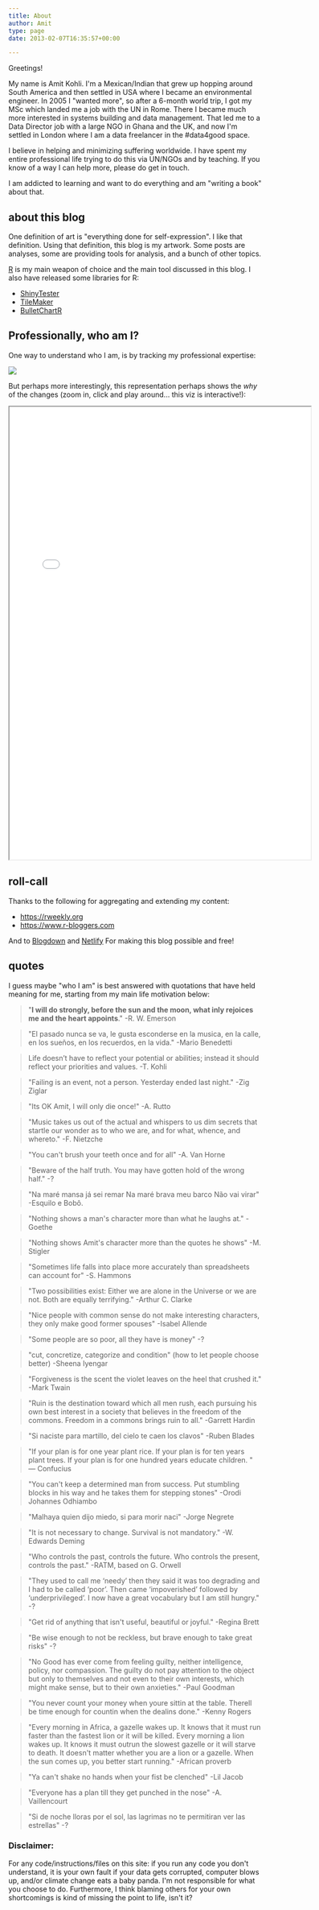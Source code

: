 ```yaml
---
title: About
author: Amit
type: page
date: 2013-02-07T16:35:57+00:00

---
```


Greetings! 

My name is Amit Kohli. I'm a Mexican/Indian that grew up hopping around South America and then settled in USA where I became an environmental engineer. In 2005 I "wanted more", so after a 6-month world trip, I got my MSc which landed me a job with the UN in Rome. There I became much more interested in systems building and data management. That led me to a Data Director job with a large NGO in Ghana and the UK, and now I'm settled in London where I am a data freelancer in the #data4good space.

I believe in helping and minimizing suffering worldwide. I have spent my entire professional life trying to do this via UN/NGOs and by teaching. If you know of a way I can help more, please do get in touch.

I am addicted to learning and want to do everything and am "writing a book" about that.

## about this blog

One definition of art is "everything done for self-expression". I like that definition. Using that definition, this blog is my artwork. Some posts are analyses, some are providing tools for analysis, and a bunch of other topics. 

[R](https://www.r-project.org/) is my main weapon of choice and the main tool discussed in this blog. I also have released some libraries for R:
 - [ShinyTester](https://cran.r-project.org/web/packages/ShinyTester/index.html) 
 - [TileMaker](https://github.com/DataStrategist/TileMaker)
 - [BulletChartR](https://github.com/ACDIVOCATech/bulletchartr)

## Professionally, who am I?

One way to understand who I am, is by tracking my professional expertise:

<img src = "notData/timeline.PNG">

But perhaps more interestingly, this representation perhaps shows the _why_ of the changes (zoom in, click and play around... this viz is interactive!):

<iframe src = "../notData/path.html" width = "600px" height = "900px"></iframe>

## roll-call

Thanks to the following for aggregating and extending my content:

 - https://rweekly.org 
 - https://www.r-bloggers.com

And to [Blogdown](https://bookdown.org/yihui/blogdown) and [Netlify](https://www.netlify.com) For making this blog possible and free! 

## quotes

I guess maybe "who I am" is best answered with quotations that have held meaning for me, starting from my main life motivation below:


> "**I will do strongly, before the sun and the moon, what inly rejoices me and the heart appoints**."
-R. W. Emerson


> "El pasado nunca se va, le gusta esconderse en la musica, en la calle, en los sueños, en los recuerdos, en la vida."
-Mario Benedetti


> Life doesn’t have to reflect your potential or abilities; instead it should reflect your priorities and values.
-T. Kohli


> "Failing is an event, not a person. Yesterday ended last night."
-Zig Ziglar


> "Its OK Amit, I will only die once!"
-A. Rutto


> "Music takes us out of the actual and whispers to us dim secrets that startle our wonder as to who we are, and for what, whence, and whereto."
-F. Nietzche


> "You can't brush your teeth once and for all"
-A. Van Horne


> "Beware of the half truth. You may have gotten hold of the wrong half."
-?


> "Na maré mansa já sei remar
> Na maré brava meu barco
> Não vai virar"
-Esquilo e Bobô.


> "Nothing shows a man's character more than what he laughs at."
-Goethe


> "Nothing shows Amit's character more than the quotes he shows"
-M. Stigler


> "Sometimes life falls into place more accurately than spreadsheets can account for"
-S. Hammons


> "Two possibilities exist: Either we are alone in the Universe or we are not. Both are equally terrifying."
-Arthur C. Clarke


> "Nice people with common sense do not make interesting characters, they only make good former spouses"
-Isabel Allende


> "Some people are so poor, all they have is money"
-?


> "cut, concretize, categorize and condition" (how to let people choose better)
-Sheena Iyengar


> "Forgiveness is the scent the violet leaves on the heel that crushed it."
-Mark Twain


> "Ruin is the destination toward which all men rush, each pursuing his own best interest in a society that believes in the freedom of the commons. Freedom in a commons brings ruin to all."
-Garrett Hardin


> "Si naciste para martillo, del cielo te caen los clavos"
-Ruben Blades


> "If your plan is for one year plant rice. If your plan is for ten years plant trees. If your plan is for one hundred years educate children. "
— Confucius


> "You can't keep a determined man from success. Put stumbling blocks in his way and he takes them for stepping stones"
-Orodi Johannes Odhiambo


> "Malhaya quien dijo miedo, si para morir naci"
-Jorge Negrete


> "It is not necessary to change. Survival is not mandatory."
-W. Edwards Deming


> "Who controls the past, controls the future. Who controls the present, controls the past."
-RATM, based on G. Orwell


> "They used to call me ‘needy’ then they said it was too degrading and I had to be called ‘poor’. Then came ‘impoverished’ followed by ‘underprivileged’. I now have a great vocabulary but I am still hungry."
-?


> "Get rid of anything that isn't useful, beautiful or joyful."
-Regina Brett


> "Be wise enough to not be reckless, but brave enough to take great risks"
-?


> "No Good has ever come from feeling guilty, neither intelligence, policy, nor compassion. The guilty do not pay attention to the object but only to themselves and not even to their own interests, which might make sense, but to their own anxieties."
-Paul Goodman


> "You never count your money when youre sittin at the table.
Therell be time enough for countin when the dealins done."
-Kenny Rogers


> "Every morning in Africa, a gazelle wakes up.
> It knows that it must run faster than the fastest lion or it will be killed.
> Every morning a lion wakes up.
> It knows it must outrun the slowest gazelle or it will starve to death.
> It doesn't matter whether you are a lion or a gazelle.
> When the sun comes up, you better start running."
-African proverb


> "Ya can't shake no hands when your fist be clenched"
-Lil Jacob


> "Everyone has a plan till they get punched in the nose"
-A. Vaillencourt


> "Si de noche lloras por el sol, las lagrimas no te permitiran ver las estrellas"
-?


### Disclaimer:

For any code/instructions/files on this site: if you run any code you don't understand, it is your own fault if your data gets corrupted, computer blows up, and/or climate change eats a baby panda. I'm not responsible for what you choose to do. Furthermore, I think blaming others for your own shortcomings is kind of missing the point to life, isn't it?
